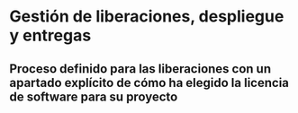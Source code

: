 # Gestión de liberaciones, despliegue y entregas

## Proceso definido para las liberaciones con un apartado explícito de cómo ha elegido la licencia de software para su proyecto
